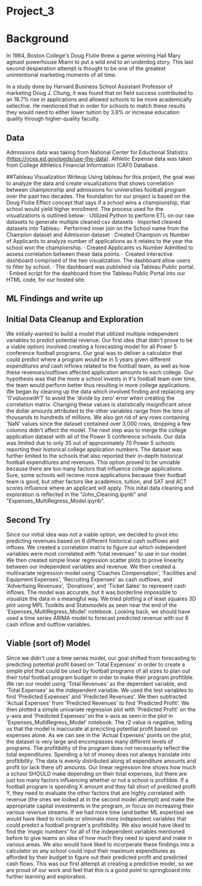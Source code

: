 # Project_3

# Background 
In 1984, Boston College's Doug Flutie threw a game winning Hail Mary aginast powerhouse Miami to put a wild end to an underdog story. This last second desperation attempt is thought to be one of the greatest unintentional marketing moments of all time.

In a study done by Harvard Business School Assistant Professor of marketing Doug J. Chung, it was found that on field success contributed to an 18.7% rise in applications and allowed schools to be more academically sellective. He mentioned that in order for schools to match these results they would need to either lower tuition by 3.8% or increase education quality through higher-quality faculty.


## Data 
Admissions data was taking from National Center for Eductional Statistcs (https://nces.ed.gov/ipeds/use-the-data). Athletic Expense data was taken from College Athletics Financial Information (CAFI) Database. 

##Tableau Visualization Writeup
Using tableau for this project, the goal  was to analyze the data and create visualizations that shows correlation between championship and admissions for universities football program over the past two decades. The foundation for our project is based on the Doug Flutie Effect concept that says if a school wins a championship, that school would yield higher enrollment.  The process used for the visualizations is outlined below: 
·      Utilized Python to perform ETL on our raw datasets to generate multiple cleaned csv datasets
·      Imported cleaned datasets into Tableau
·      Performed inner join on the School name from the Champion dataset and Admission dataset 
·      Created Champion vs Number of Applicants to analyze number of applications as it relates to the year the school won the championship. 
·      Created Applicants vs Number Admitted to assess correlation between these data points. 
·      Created interactive dashboard comprised of the two visualization.  The dashboard allow users to filter by school.
·      The dashboard was published via Tableau Public portal. 
·      Embed script for the dashboard from the Tableau Public Portal into our HTML code, for our hosted site.

## ML Findings and write up 

## Initial Data Cleanup and Exploration
We initially wanted to build a model that utilized multiple independent variables to predict potential revenue. Our first idea (that didn't prove to be a viable option) involved creating a forecasting model for all Power 5 conference football programs. Our goal was to deliver a calculator that could predict where a program would be in 5 years given different expenditures and cash inflows related to the football team, as well as how these revenues/outflows affected application amounts to each college. Our hypothesis was that the more a school invests in it's football team over time, the team would perform better thus resulting in more college applications. We began by cleaning up the data which involved finding and replacing any '$0' values with '$1' to avoid the 'divide by zero' error when creating the correlation matrix. Changing these values is statistically insignificant since the dollar amounts attributed to the other variables range from the tens of thousands to hundreds of millions. We also got rid of any rows containing  'NaN' values since the dataset contained over 3,000 rows, dropping a few columns didn't affect the model. The next step was to merge the college application dataset with all of the Power 5 conference schools. Our data was limited due to only 35 out of approximately 70 Power 5 schools reporting their historical college application numbers. The dataset was further limited to the schools that also reported their in-depth historical football expenditures and revenues. This option proved to be unviable because there are too many factors that influence college applications. Sure, some schools will recieve more applications because their football team is good, but other factors like academics, tuition, and SAT and ACT scores influence where an applicant will apply. This inital data cleaning and exploration is reflected in the "John_Cleaning.ipynb" and "Expenses_MultiRegress_Model.ipynb".

## Second Try
Since our initial idea was not a viable option, we decided to pivot into predicting revenues based on 6 different historical cash outflows and inflows. We created a correlation matrix to figure out which independent variables were most correlated with "total revenues" to use in our model. We then created simple linear regression scatter plots to prove linearity between our independent variables and revenue. We then created a multivariate regression model using 'Coaches Compensation', 'Facilities and Equipment Expenses', 'Recruiting Expenses' as cash outflows, and 'Advertising Revenues', 'Donations', and 'Ticket Sales' to represent cash inflows. The model was accurate, but it was borderline impossible to visualize the data in a meanigful way. We tried plotting a of least squares 3D plot using MPL Toolkits and Statsmodels as seen near the end of the 'Expenses_MultiRegress_Model' notebook. Looking back, we should have used a time series ARIMA model to forecast predicted revenue with our 6 cash inflow and outflow variables. 

## Viable (sort of) Model
Since we didn't use a time series model, our goal shifted from forecasting to predicting potential profit based on 'Total Expenses' in order to create a simple plot that could be used by football programs of all sizes to plan out their total football program budget in order to make their program profitible. We ran our model using 'Total Revenues' as the dependent variable, and 'Total Expenses' as the independent variable. We used the test variables to find 'Predicted Expenses' and 'Predicted Revenues'. We then subtracted 'Actual Expenses' from 'Predicted Revenues' to find 'Predicted Profit'. We then plotted a simple univariate regression plot with 'Predicted Profit' on the y-axis and 'Predicted Expenses' on the x-axis as seen in the plot in 'Expenses_MultiRegress_Model' notebook. The r2 value is negative, telling us that the model is inaccurate at precicting potential profit based on expenses alone. As we can see in the 'Actual Expenses' points on the plot, the dataset is very large and encompasses many different levels of programs. The profitibility of the program does not necessarily reflect the total expenditures. Spending a lot of money does not always translate into profitibility. The data is evenly distributed along all expenditure amounts and profit (or lack there of) amounts. Our linear regression line shows how much a school SHOULD make depending on their total expenses, but there are just too many factors influencing whether or not a school is profitible. If a football program is spending X amount and they fall short of predicted profit Y, they need to evaluate the other factors that are highly correlated with revenue (the ones we looked at in the second model attempt) and make the appropriate capital investments in the program, or focus on increasing their various revenue streams. If we had more time (and better ML expertise) we would have liked to include or eliminate more independent variables that could predict a football program's profitibility. We also would have liked to find the 'magic numbers' for all of the independent variables mentioned before to give teams an idea of how much they need to spend and make in various areas. We also would have liked to incorperate these findings into a calculator so any school could input their maximum expenditures as afforded by their budget to figure out their predicted profit and predicted cash flows. This was our first attempt at creating a predictive model, so we are proud of our work and feel that this is a good point to springboard into further learning and exploration. 
